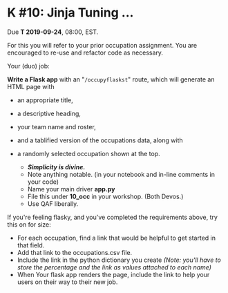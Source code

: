 # K #10: Jinja Tuning ...

Due **T 2019-09-24**, 08:00, EST.

For this you will refer to your prior occupation assignment. You are encouraged to re-use and refactor code as necessary.

Your (duo) job:

**Write a Flask app** with an "`/occupyflaskst`" route, which will generate an HTML page with
- an appropriate title,
- a descriptive heading,
- your team name and roster,
- and a tablified version of the occupations data, along with
- a randomly selected occupation shown at the top.

    - ***Simplicity is divine.***
    - Note anything notable. (in your notebook and in-line comments in your code)
    - Name your main driver **app.py**
    - File this under **10_occ** in your workshop. (Both Devos.)
    - Use QAF liberally.

If you're feeling flasky, and you've completed the requirements above, try this on for size:

- For each occupation, find a link that would be helpful to get started in that field.
- Add that link to the occupations.csv file.
- Include the link in the python dictionary you create
*(Note: you'll have to store the percentage and the link as values attached to each name)*
- When Your flask app renders the page, include the link to help your users on their way to their new job.
